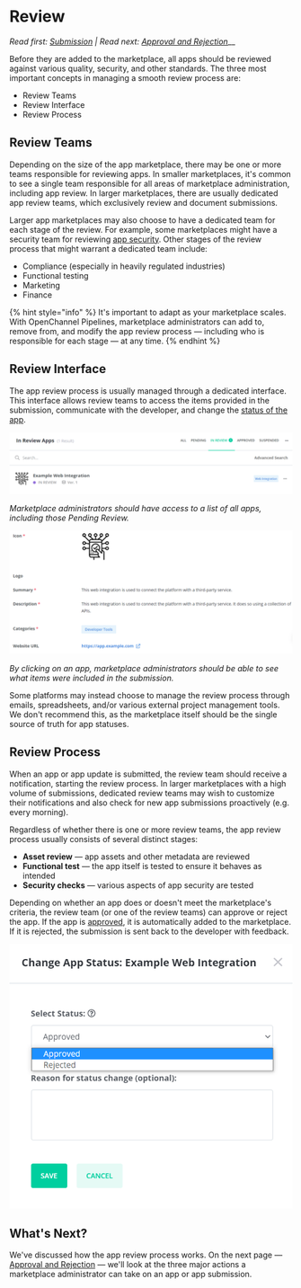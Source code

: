 # Review

_Read first:_ [_Submission_](http://blueprint.openchannel.io/management/submission/) _| Read next:_ [_Approval and Rejection_](https://blueprint.openchannel.io/management/approval-rejection/)__

Before they are added to the marketplace, all apps should be reviewed against various quality, security, and other standards. The three most important concepts in managing a smooth review process are:

* Review Teams
* Review Interface
* Review Process

## Review Teams

Depending on the size of the app marketplace, there may be one or more teams responsible for reviewing apps. In smaller marketplaces, it's common to see a single team responsible for all areas of marketplace administration, including app review. In larger marketplaces, there are usually dedicated app review teams, which exclusively review and document submissions.

Larger app marketplaces may also choose to have a dedicated team for each stage of the review. For example, some marketplaces might have a security team for reviewing [app security](http://blueprint.openchannel.io/operations/app-security/). Other stages of the review process that might warrant a dedicated team include:

* Compliance (especially in heavily regulated industries)
* Functional testing
* Marketing
* Finance

{% hint style="info" %}
It's important to adapt as your marketplace scales. With OpenChannel Pipelines, marketplace administrators can add to, remove from, and modify the app review process — including who is responsible for each stage — at any time.
{% endhint %}

## Review Interface

The app review process is usually managed through a dedicated interface. This interface allows review teams to access the items provided in the submission, communicate with the developer, and change the [status of the app](http://blueprint.openchannel.io/management/app-statuses/).

![](<../.gitbook/assets/0 (5).png>)

_Marketplace administrators should have access to a list of all apps, including those Pending Review._

![](<../.gitbook/assets/1 (5).png>)

_By clicking on an app, marketplace administrators should be able to see what items were included in the submission._

Some platforms may instead choose to manage the review process through emails, spreadsheets, and/or various external project management tools. We don't recommend this, as the marketplace itself should be the single source of truth for app statuses.

## Review Process

When an app or app update is submitted, the review team should receive a notification, starting the review process. In larger marketplaces with a high volume of submissions, dedicated review teams may wish to customize their notifications and also check for new app submissions proactively (e.g. every morning).

Regardless of whether there is one or more review teams, the app review process usually consists of several distinct stages:

* **Asset review** — app assets and other metadata are reviewed
* **Functional test** — the app itself is tested to ensure it behaves as intended
* **Security checks** — various aspects of app security are tested

Depending on whether an app does or doesn't meet the marketplace's criteria, the review team (or one of the review teams) can approve or reject the app. If the app is [approved](https://blueprint.openchannel.io/management/approval-rejection/), it is automatically added to the marketplace. If it is rejected, the submission is sent back to the developer with feedback.

![](<../.gitbook/assets/2 (4).png>)

## What's Next?

We've discussed how the app review process works. On the next page — [Approval and Rejection](https://blueprint.openchannel.io/management/approval-rejection/) — we'll look at the three major actions a marketplace administrator can take on an app or app submission.
